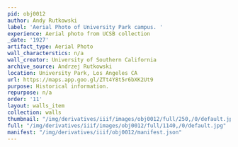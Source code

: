 ```yaml
---
pid: obj0012
author: Andy Rutkowski
label: 'Aerial Photo of University Park campus. '
experience: Aerial photo from UCSB collection
_date: '1927'
artifact_type: Aerial Photo
wall_characterstics: n/a
wall_creator: University of Southern California
archive_source: Andrzej Rutkowski
location: University Park, Los Angeles CA
url: https://maps.app.goo.gl/ZTt4Y8t5r6bXK2Ut9
purpose: Historical information.
repurpose: n/a
order: '11'
layout: walls_item
collection: walls
thumbnail: "/img/derivatives/iiif/images/obj0012/full/250,/0/default.jpg"
full: "/img/derivatives/iiif/images/obj0012/full/1140,/0/default.jpg"
manifest: "/img/derivatives/iiif/obj0012/manifest.json"
---
```

